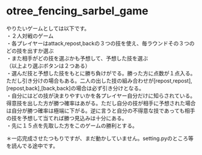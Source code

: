 # otree_fencing_sarbel_game
やりたいゲームとしては以下です。  
・２人対戦のゲーム  
・各プレイヤーはattack,repost,backの３つの技を使え、毎ラウンドその３つのどの技を出すか選ぶ  
・また相手がどの技を選ぶかも予想して、予想した技を選ぶ  
（以上より選ぶボタンは２つある）  
・選んだ技と予想した技をもとに勝ち負けがでる。勝った方に点数が１点入る。  
ただし引き分けの場合もある。二人の出した技の組み合わせが[repost,repost],[repost,back],[back,back]の場合は必ず引き分けとなる。  
・自分にはどの技が決まりやすいかを各プレイヤー自分だけに知らされている。  
得意技を出した方が勝つ確率はあがる。ただし自分の技が相手に予想された場合は自分が勝つ確率は極端に下がる。逆に言うと自分の不得意な技であっても相手の技を予想して当てれば勝つ見込みは十分にある。  
・先に１５点を先取した方をこのゲームの勝利とする。  

＊一応完成させたつもりですが、まだ動かしていません。setting.pyのところ等を読んでる途中です。

